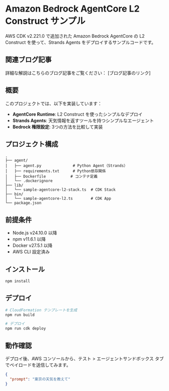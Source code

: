 # Amazon Bedrock AgentCore L2 Construct サンプル

AWS CDK v2.221.0 で追加された Amazon Bedrock AgentCore の L2 Construct を使って、Strands Agents をデプロイするサンプルコードです。

## 関連ブログ記事

詳細な解説はこちらのブログ記事をご覧ください：
[ブログ記事のリンク]

## 概要

このプロジェクトでは、以下を実装しています：

- **AgentCore Runtime**: L2 Construct を使ったシンプルなデプロイ
- **Strands Agents**: 天気情報を返すツールを持つシンプルなエージェント
- **Bedrock 権限設定**: 3つの方法を比較して実装

## プロジェクト構成

```
.
├── agent/
│   ├── agent.py              # Python Agent（Strands）
│   ├── requirements.txt      # Python依存関係
│   ├── Dockerfile           # コンテナ定義
│   └── .dockerignore
├── lib/
│   └── sample-agentcore-l2-stack.ts  # CDK Stack
├── bin/
│   └── sample-agentcore-l2.ts        # CDK App
└── package.json
```

## 前提条件

- Node.js v24.10.0 以降
- npm v11.6.1 以降
- Docker v27.5.1 以降
- AWS CLI 設定済み

## インストール

```bash
npm install
```

## デプロイ

```bash
# CloudFormation テンプレートを生成
npm run build

# デプロイ
npm run cdk deploy
```

## 動作確認

デプロイ後、AWS コンソールから、テスト > エージェントサンドボックス タブでペイロードを送信してみます。

```json
{
  "prompt": "東京の天気を教えて"
}
```

